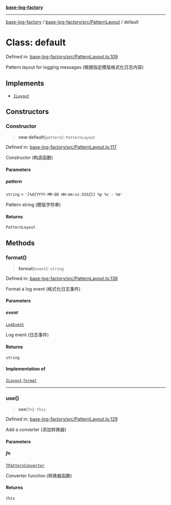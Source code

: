 [**base-log-factory**](../../../../index.md)

***

[base-log-factory](../../../../index.md) / [base-log-factory/src/PatternLayout](../index.md) / default

# Class: default

Defined in: [base-log-factory/src/PatternLayout.ts:109](https://github.com/fengxinming/log-base/blob/f6c9069a5cd1f743106018a69d7fd4022e94fab6/packages/base-log-factory/src/PatternLayout.ts#L109)

Pattern layout for logging messages (根据指定模版格式化日志内容)

## Implements

- [`ILayout`](../../typings/interfaces/ILayout.md)

## Constructors

### Constructor

> **new default**(`pattern`): `PatternLayout`

Defined in: [base-log-factory/src/PatternLayout.ts:117](https://github.com/fengxinming/log-base/blob/f6c9069a5cd1f743106018a69d7fd4022e94fab6/packages/base-log-factory/src/PatternLayout.ts#L117)

Constructor (构造函数)

#### Parameters

##### pattern

`string` = `'[%d{YYYY-MM-DD HH:mm:ss.SSSZ}] %p %c - %m'`

Pattern string (模版字符串)

#### Returns

`PatternLayout`

## Methods

### format()

> **format**(`event`): `string`

Defined in: [base-log-factory/src/PatternLayout.ts:138](https://github.com/fengxinming/log-base/blob/f6c9069a5cd1f743106018a69d7fd4022e94fab6/packages/base-log-factory/src/PatternLayout.ts#L138)

Format a log event (格式化日志事件)

#### Parameters

##### event

[`LogEvent`](../../typings/interfaces/LogEvent.md)

Log event (日志事件)

#### Returns

`string`

#### Implementation of

[`ILayout`](../../typings/interfaces/ILayout.md).[`format`](../../typings/interfaces/ILayout.md#format)

***

### use()

> **use**(`fn`): `this`

Defined in: [base-log-factory/src/PatternLayout.ts:129](https://github.com/fengxinming/log-base/blob/f6c9069a5cd1f743106018a69d7fd4022e94fab6/packages/base-log-factory/src/PatternLayout.ts#L129)

Add a converter (添加转换器)

#### Parameters

##### fn

[`TPatternConverter`](../../typings/type-aliases/TPatternConverter.md)

Converter function (转换器函数)

#### Returns

`this`
